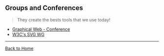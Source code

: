 ## Groups and Conferences
> They create the bests tools that we use today!

* [Graphical Web - Conference](graphicalweb.org)
* [W3C's SVG WG](http://www.w3.org/Graphics/SVG/)

---
[Back to Home](https://github.com/willianjusten/awesome-svg)
